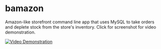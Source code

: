 # bamazon
Amazon-like storefront command line app that uses MySQL to take orders and deplete stock from the store's inventory.  Click for screenshot for video demonstration.


[![Video Demonstration](https://i.ytimg.com/vi/f-ajKMf1IHY/maxresdefault.jpg)](https://www.youtube.com/watch?v=f-ajKMf1IHY&feature=youtu.be)


